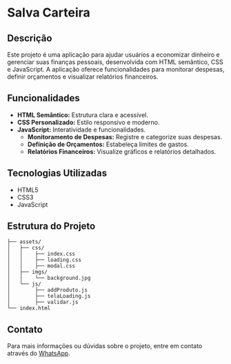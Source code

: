 # Salva Carteira

## Descrição
Este projeto é uma aplicação para ajudar usuários a economizar dinheiro e gerenciar suas finanças pessoais, desenvolvida com HTML semântico, CSS e JavaScript. A aplicação oferece funcionalidades para monitorar despesas, definir orçamentos e visualizar relatórios financeiros.

## Funcionalidades
- **HTML Semântico:** Estrutura clara e acessível.
- **CSS Personalizado:** Estilo responsivo e moderno.
- **JavaScript:** Interatividade e funcionalidades.
  - **Monitoramento de Despesas:** Registre e categorize suas despesas.
  - **Definição de Orçamentos:** Estabeleça limites de gastos.
  - **Relatórios Financeiros:** Visualize gráficos e relatórios detalhados.

## Tecnologias Utilizadas
- HTML5
- CSS3
- JavaScript

## Estrutura do Projeto
```plaintext
├── assets/
│   ├── css/
│   │    ├── index.css
│   │    ├── loading.css
│   │    ├── modal.css
│   ├── imgs/
│   │    └── background.jpg
│   └── js/
│        ├── addProduto.js
│        ├── telaLoading.js
│        ├── validar.js
└── index.html
```
## Contato
Para mais informações ou dúvidas sobre o projeto, entre em contato através do [WhatsApp](https://api.whatsapp.com/send?phone=5561998019018).

